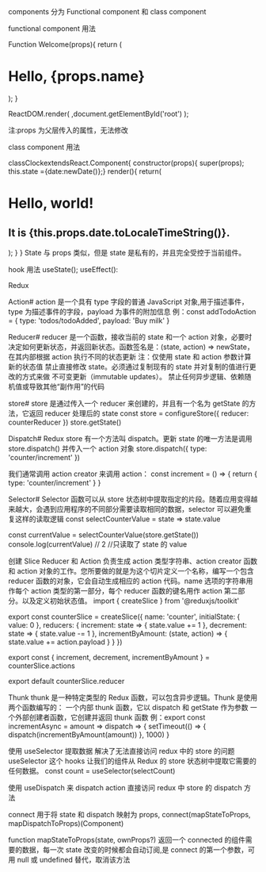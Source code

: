 components 分为 Functional component 和 class component

functional component 用法

Function Welcome(props){
return (

<h1>Hello, {props.name}</h1>
);
}

ReactDOM.render(
<Welcome name='Jeff'/>,document.getElementById('root')
);

注:props 为父层传入的属性，无法修改

class component 用法

classClockextendsReact.Component{
constructor(props){
super(props);
this.state ={date:newDate()};}
render(){
return(

<div>
<h1>Hello, world!</h1>
<h2>It is {this.props.date.toLocaleTimeString()}.</h2>
</div>
);
}
}
State 与 props 类似，但是 state 是私有的，并且完全受控于当前组件。

hook 用法
useState();
useEffect():

Redux

Action#
action 是一个具有 type 字段的普通 JavaScript 对象,用于描述事件，type 为描述事件的字段，payload 为事件的附加信息
例：const addTodoAction = {
type: 'todos/todoAdded',
payload: 'Buy milk'
}

Reducer#
reducer 是一个函数，接收当前的 state 和一个 action 对象，必要时决定如何更新状态，并返回新状态。函数签名是：(state, action) => newState，在其内部根据 action 执行不同的状态更新
注：仅使用 state 和 action 参数计算新的状态值
禁止直接修改 state。必须通过复制现有的 state 并对复制的值进行更改的方式来做 不可变更新（immutable updates）。
禁止任何异步逻辑、依赖随机值或导致其他“副作用”的代码

store#
store 是通过传入一个 reducer 来创建的，并且有一个名为 getState 的方法，它返回 reducer 处理后的 state
const store = configureStore({ reducer: counterReducer })
store.getState()

Dispatch#
Redux store 有一个方法叫 dispatch。更新 state 的唯一方法是调用 store.dispatch() 并传入一个 action 对象
store.dispatch({ type: 'counter/increment' })

我们通常调用 action creator 来调用 action：
const increment = () => {
return {
type: 'counter/increment'
}
}

Selector#
Selector 函数可以从 store 状态树中提取指定的片段。随着应用变得越来越大，会遇到应用程序的不同部分需要读取相同的数据，selector 可以避免重复这样的读取逻辑
const selectCounterValue = state => state.value

const currentValue = selectCounterValue(store.getState())
console.log(currentValue)
// 2
//只读取了 state 的 value

创建 Slice Reducer 和 Action
负责生成 action 类型字符串、action creator 函数和 action 对象的工作。您所要做的就是为这个切片定义一个名称，编写一个包含 reducer 函数的对象，它会自动生成相应的 action 代码。name 选项的字符串用作每个 action 类型的第一部分，每个 reducer 函数的键名用作 action 第二部分。以及定义初始状态值。
import { createSlice } from '@reduxjs/toolkit'

export const counterSlice = createSlice({
name: 'counter',
initialState: {
value: 0
},
reducers: {
increment: state => {
state.value += 1
},
decrement: state => {
state.value -= 1
},
incrementByAmount: (state, action) => {
state.value += action.payload
}
}
})

export const { increment, decrement, incrementByAmount } = counterSlice.actions

export default counterSlice.reducer

Thunk
thunk 是一种特定类型的 Redux 函数，可以包含异步逻辑。Thunk 是使用两个函数编写的：
一个内部 thunk 函数，它以 dispatch 和 getState 作为参数
一个外部创建者函数，它创建并返回 thunk 函数
例：export const incrementAsync = amount => dispatch => {
setTimeout(() => {
dispatch(incrementByAmount(amount))
}, 1000)
}

使用 useSelector 提取数据
解决了无法直接访问 redux 中的 store 的问题
useSelector 这个 hooks 让我们的组件从 Redux 的 store 状态树中提取它需要的任何数据。
const count = useSelector(selectCount)

使用 useDispatch 来 dispatch action
直接访问 redux 中 store 的 dispatch 方法

connect
用于将 state 和 dispatch 映射为 props,
connect(mapStateToProps, mapDispatchToProps)(Component)

function mapStateToProps(state, ownProps?)
返回一个 connected 的组件需要的数据，每一次 state 改变的时候都会自动订阅,是 connect 的第一个参数，可用 null 或 undefined 替代，取消该方法
